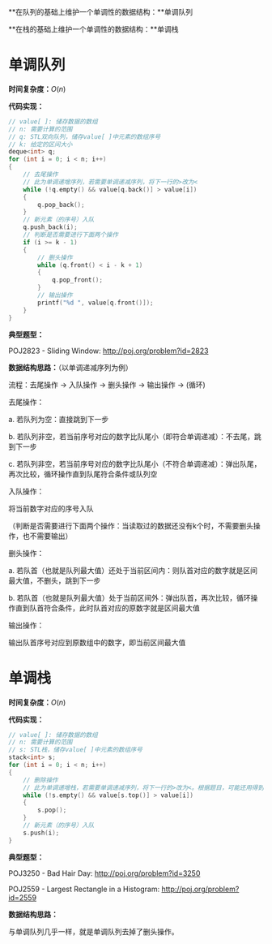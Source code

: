 **在队列的基础上维护一个单调性的数据结构：**单调队列

**在栈的基础上维护一个单调性的数据结构：**单调栈

<!--more-->

# 单调队列

**时间复杂度：**$O(n)$

**代码实现：**

```cpp
// value[ ]: 储存数据的数组
// n: 需要计算的范围
// q: STL双向队列，储存value[ ]中元素的数组序号
// k: 给定的区间大小
deque<int> q;
for (int i = 0; i < n; i++)
{
	// 去尾操作
    // 此为单调递增序列，若需要单调递减序列，将下一行的>改为<
	while (!q.empty() && value[q.back()] > value[i])
	{
		q.pop_back();
	}
    // 新元素（的序号）入队
	q.push_back(i);
    // 判断是否需要进行下面两个操作
	if (i >= k - 1)
	{
        // 删头操作
		while (q.front() < i - k + 1)
		{
			q.pop_front();
		}
        // 输出操作
		printf("%d ", value[q.front()]);
	}
}
```

**典型题型：**

POJ2823 - Sliding Window: http://poj.org/problem?id=2823

**数据结构思路：**（以单调递减序列为例）

流程：去尾操作 -> 入队操作 -> 删头操作 -> 输出操作 -> (循环)

去尾操作：

a. 若队列为空：直接跳到下一步

b. 若队列非空，若当前序号对应的数字比队尾小（即符合单调递减）：不去尾，跳到下一步

c. 若队列非空，若当前序号对应的数字比队尾小（不符合单调递减）：弹出队尾，再次比较，循环操作直到队尾符合条件或队列空

入队操作：

将当前数字对应的序号入队

（判断是否需要进行下面两个操作：当读取过的数据还没有k个时，不需要删头操作，也不需要输出）

删头操作：

a. 若队首（也就是队列最大值）还处于当前区间内：则队首对应的数字就是区间最大值，不删头，跳到下一步

b. 若队首（也就是队列最大值）处于当前区间外：弹出队首，再次比较，循环操作直到队首符合条件，此时队首对应的原数字就是区间最大值

输出操作：

输出队首序号对应到原数组中的数字，即当前区间最大值

# 单调栈

**时间复杂度：**$O(n)$

**代码实现：**

```cpp
// value[ ]: 储存数据的数组
// n: 需要计算的范围
// s: STL栈，储存value[ ]中元素的数组序号
stack<int> s;
for (int i = 0; i < n; i++)
{
    // 删除操作
    // 此为单调递增栈，若需要单调递减序列，将下一行的>改为<。根据题目，可能还用得到>=、<=
	while (!s.empty() && value[s.top()] > value[i])
	{
		s.pop();
	}
    // 新元素（的序号）入队
	s.push(i);
}
```

**典型题型：**

POJ3250 - Bad Hair Day: http://poj.org/problem?id=3250

POJ2559 - Largest Rectangle in a Histogram: http://poj.org/problem?id=2559

**数据结构思路：**

与单调队列几乎一样，就是单调队列去掉了删头操作。
